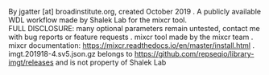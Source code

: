 By jgatter [at] broadinstitute.org, created October 2019 . 
A publicly available WDL workflow made by Shalek Lab for the mixcr tool.  
FULL DISCLOSURE: many optional parameters remain untested, contact me with bug reports or feature requests . 
mixcr tool made by the mixcr team . 
mixcr documentation: https://mixcr.readthedocs.io/en/master/install.html . 
imgt.201918-4.sv5.json.gz belongs to https://github.com/repseqio/library-imgt/releases and is not property of Shalek Lab
